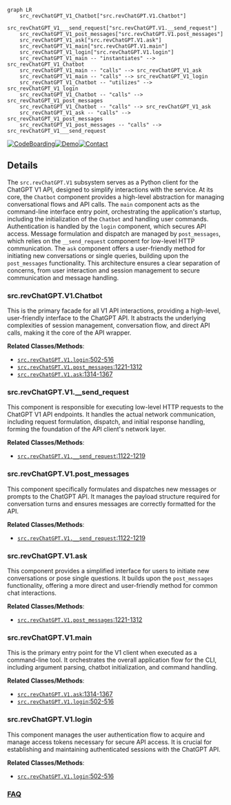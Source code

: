 ```mermaid
graph LR
    src_revChatGPT_V1_Chatbot["src.revChatGPT.V1.Chatbot"]
    src_revChatGPT_V1___send_request["src.revChatGPT.V1.__send_request"]
    src_revChatGPT_V1_post_messages["src.revChatGPT.V1.post_messages"]
    src_revChatGPT_V1_ask["src.revChatGPT.V1.ask"]
    src_revChatGPT_V1_main["src.revChatGPT.V1.main"]
    src_revChatGPT_V1_login["src.revChatGPT.V1.login"]
    src_revChatGPT_V1_main -- "instantiates" --> src_revChatGPT_V1_Chatbot
    src_revChatGPT_V1_main -- "calls" --> src_revChatGPT_V1_ask
    src_revChatGPT_V1_main -- "calls" --> src_revChatGPT_V1_login
    src_revChatGPT_V1_Chatbot -- "utilizes" --> src_revChatGPT_V1_login
    src_revChatGPT_V1_Chatbot -- "calls" --> src_revChatGPT_V1_post_messages
    src_revChatGPT_V1_Chatbot -- "calls" --> src_revChatGPT_V1_ask
    src_revChatGPT_V1_ask -- "calls" --> src_revChatGPT_V1_post_messages
    src_revChatGPT_V1_post_messages -- "calls" --> src_revChatGPT_V1___send_request
```

[![CodeBoarding](https://img.shields.io/badge/Generated%20by-CodeBoarding-9cf?style=flat-square)](https://github.com/CodeBoarding/CodeBoarding)[![Demo](https://img.shields.io/badge/Try%20our-Demo-blue?style=flat-square)](https://www.codeboarding.org/demo)[![Contact](https://img.shields.io/badge/Contact%20us%20-%20contact@codeboarding.org-lightgrey?style=flat-square)](mailto:contact@codeboarding.org)

## Details

The `src.revChatGPT.V1` subsystem serves as a Python client for the ChatGPT V1 API, designed to simplify interactions with the service. At its core, the `Chatbot` component provides a high-level abstraction for managing conversational flows and API calls. The `main` component acts as the command-line interface entry point, orchestrating the application's startup, including the initialization of the `Chatbot` and handling user commands. Authentication is handled by the `login` component, which secures API access. Message formulation and dispatch are managed by `post_messages`, which relies on the `__send_request` component for low-level HTTP communication. The `ask` component offers a user-friendly method for initiating new conversations or single queries, building upon the `post_messages` functionality. This architecture ensures a clear separation of concerns, from user interaction and session management to secure communication and message handling.

### src.revChatGPT.V1.Chatbot
This is the primary facade for all V1 API interactions, providing a high-level, user-friendly interface to the ChatGPT API. It abstracts the underlying complexities of session management, conversation flow, and direct API calls, making it the core of the API wrapper.


**Related Classes/Methods**:

- <a href="https://github.com/acheong08/ChatGPT/blob/main/src/revChatGPT/V1.py#L502-L516" target="_blank" rel="noopener noreferrer">`src.revChatGPT.V1.login`:502-516</a>
- <a href="https://github.com/acheong08/ChatGPT/blob/main/src/revChatGPT/V1.py#L1221-L1312" target="_blank" rel="noopener noreferrer">`src.revChatGPT.V1.post_messages`:1221-1312</a>
- <a href="https://github.com/acheong08/ChatGPT/blob/main/src/revChatGPT/V1.py#L1314-L1367" target="_blank" rel="noopener noreferrer">`src.revChatGPT.V1.ask`:1314-1367</a>


### src.revChatGPT.V1.__send_request
This component is responsible for executing low-level HTTP requests to the ChatGPT V1 API endpoints. It handles the actual network communication, including request formulation, dispatch, and initial response handling, forming the foundation of the API client's network layer.


**Related Classes/Methods**:

- <a href="https://github.com/acheong08/ChatGPT/blob/main/src/revChatGPT/V1.py#L1122-L1219" target="_blank" rel="noopener noreferrer">`src.revChatGPT.V1.__send_request`:1122-1219</a>


### src.revChatGPT.V1.post_messages
This component specifically formulates and dispatches new messages or prompts to the ChatGPT API. It manages the payload structure required for conversation turns and ensures messages are correctly formatted for the API.


**Related Classes/Methods**:

- <a href="https://github.com/acheong08/ChatGPT/blob/main/src/revChatGPT/V1.py#L1122-L1219" target="_blank" rel="noopener noreferrer">`src.revChatGPT.V1.__send_request`:1122-1219</a>


### src.revChatGPT.V1.ask
This component provides a simplified interface for users to initiate new conversations or pose single questions. It builds upon the `post_messages` functionality, offering a more direct and user-friendly method for common chat interactions.


**Related Classes/Methods**:

- <a href="https://github.com/acheong08/ChatGPT/blob/main/src/revChatGPT/V1.py#L1221-L1312" target="_blank" rel="noopener noreferrer">`src.revChatGPT.V1.post_messages`:1221-1312</a>


### src.revChatGPT.V1.main
This is the primary entry point for the V1 client when executed as a command-line tool. It orchestrates the overall application flow for the CLI, including argument parsing, chatbot initialization, and command handling.


**Related Classes/Methods**:

- <a href="https://github.com/acheong08/ChatGPT/blob/main/src/revChatGPT/V1.py#L1314-L1367" target="_blank" rel="noopener noreferrer">`src.revChatGPT.V1.ask`:1314-1367</a>
- <a href="https://github.com/acheong08/ChatGPT/blob/main/src/revChatGPT/V1.py#L502-L516" target="_blank" rel="noopener noreferrer">`src.revChatGPT.V1.login`:502-516</a>


### src.revChatGPT.V1.login
This component manages the user authentication flow to acquire and manage access tokens necessary for secure API access. It is crucial for establishing and maintaining authenticated sessions with the ChatGPT API.


**Related Classes/Methods**:

- <a href="https://github.com/acheong08/ChatGPT/blob/main/src/revChatGPT/V1.py#L502-L516" target="_blank" rel="noopener noreferrer">`src.revChatGPT.V1.login`:502-516</a>




### [FAQ](https://github.com/CodeBoarding/GeneratedOnBoardings/tree/main?tab=readme-ov-file#faq)